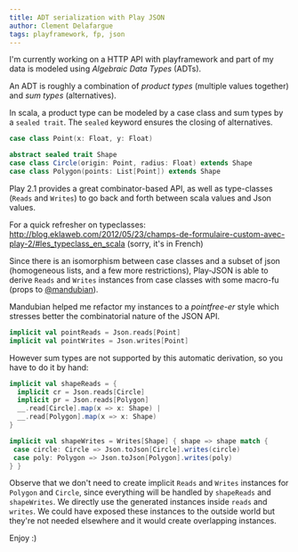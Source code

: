 ```yaml
---
title: ADT serialization with Play JSON
author: Clement Delafargue
tags: playframework, fp, json
---
```


I'm currently working on a HTTP API with playframework and part of my data is
modeled using *Algebraic Data Types* (ADTs).

An ADT is roughly a combination of *product types* (multiple values together)
and *sum types* (alternatives).

In scala, a product type can be modeled by a case class and sum types by a
`sealed trait`. The `sealed` keyword ensures the closing of alternatives.

```scala
case class Point(x: Float, y: Float)

abstract sealed trait Shape
case class Circle(origin: Point, radius: Float) extends Shape
case class Polygon(points: List[Point]) extends Shape
```

Play 2.1 provides a great combinator-based API, as well as type-classes
(`Reads` and `Writes`) to go back and forth between scala values and
Json values.

For a quick refresher on typeclasses:
<http://blog.eklaweb.com/2012/05/23/champs-de-formulaire-custom-avec-play-2/#les_typeclass_en_scala> (sorry, it's in French)

Since there is an isomorphism between case classes and a subset of json
(homogeneous lists, and a few more restrictions), Play-JSON is able to derive
`Reads` and `Writes` instances from case classes with some macro-fu
(props to [@mandubian](http://mandubian.com)).

Mandubian helped me refactor my instances to a *pointfree-er* style which
stresses better the combinatorial nature of the JSON API.

```scala
implicit val pointReads = Json.reads[Point]
implicit val pointWrites = Json.writes[Point]
```

However sum types are not supported by this automatic derivation, so you have
to do it by hand:

```scala
implicit val shapeReads = {
  implicit cr = Json.reads[Circle]
  implicit pr = Json.reads[Polygon]
  __.read[Circle].map(x => x: Shape) |
  __.read[Polygon].map(x => x: Shape)
}

implicit val shapeWrites = Writes[Shape] { shape => shape match {
 case circle: Circle => Json.toJson[Circle].writes(circle)
 case poly: Polygon => Json.toJson[Polygon].writes(poly)
} }
```

Observe that we don't need to create implicit `Reads` and `Writes` instances
for `Polygon` and `Circle`, since everything will be handled by `shapeReads`
and `shapeWrites`. We directly use the generated instances inside `reads` and
`writes`. We could have exposed these instances to the outside world but
they're not needed elsewhere and it would create overlapping instances.

Enjoy :)
